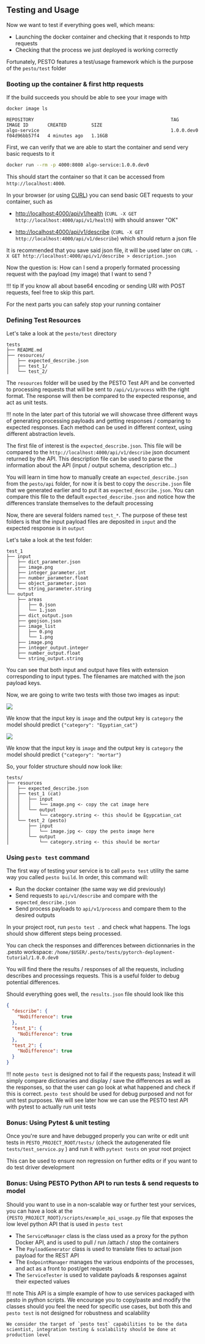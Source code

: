 ## Testing and Usage

Now we want to test if everything goes well, which means:

- Launching the docker container and checking that it responds to http requests
- Checking that the process we just deployed is working correctly

Fortunately, PESTO features a test/usage framework which is the purpose of the `pesto/test` folder

### Booting up the container & first http requests


If the build succeeds you should be able to see your image with

```bash
docker image ls
```

```
REPOSITORY                                                  TAG          IMAGE ID       CREATED         SIZE
algo-service                                                1.0.0.dev0   f04d96bb57f4   4 minutes ago   1.16GB
```

First, we can verify that we are able to start the container and send very basic requests to it

```bash
docker run --rm -p 4000:8080 algo-service:1.0.0.dev0
```

This should start the container so that it can be accessed from `http://localhost:4000`.

In your browser (or using [CURL](https://curl.haxx.se/docs/httpscripting.html)) you can send basic GET requests to your container, such as

- [http://localhost:4000/api/v1/health](http://localhost:4000/api/v1/health) (`CURL -X GET http://localhost:4000/api/v1/health`) with should answer "OK"

- [http://localhost:4000/api/v1/describe](http://localhost:4000/api/v1/describe) (`CURL -X GET http://localhost:4000/api/v1/describe`) which should return a json file

It is recommended that you save said json file, it will be used later on `CURL -X GET http://localhost:4000/api/v1/describe > description.json`

Now the question is: How can I send a properly formated processing request with the payload (my image) that I want to send ?

!!! tip
	If you know all about base64 encoding or sending URI with POST requests, feel free to skip this part.

For the next parts you can safely stop your running container

### Defining Test Resources 

Let's take a look at the `pesto/test` directory

```
tests
├── README.md
├── resources/
│   ├── expected_describe.json
│   ├── test_1/
│   └── test_2/
```

The `resources` folder will be used by the PESTO Test API and be converted to processing requests that will be sent to `/api/v1/process` with the right format. The response will then be compared to the expected response, and act as unit tests. 

!!! note
	In the later part of this tutorial we will showcase three different ways of generating processing payloads and getting responses / comparing to expected responses. Each method can be used in different context, using different abstraction levels.

The first file of interest is the `expected_describe.json`. This file will be compared to the `http://localhost:4000/api/v1/describe` json document returned by the API. This description file can be used to parse the information about the API (input / output schema, description etc...)

You will learn in time how to manually create an `expected_describe.json` from the `pesto/api` folder, for now it is best to copy the `describe.json` file that we generated earlier and to put it as `expected_describe.json`. You can compare this file to the default `expected_describe.json` and notice how the differences translate themselves to the default processing

Now, there are several folders named `test_*`. The purpose of these test folders is that the input payload files are deposited in `input` and the expected response is in `output`

Let's take a look at the test folder:

```text
test_1
├── input
│   ├── dict_parameter.json
│   ├── image.png
│   ├── integer_parameter.int
│   ├── number_parameter.float
│   ├── object_parameter.json
│   └── string_parameter.string
└── output
    ├── areas
    │   ├── 0.json
    │   └── 1.json
    ├── dict_output.json
    ├── geojson.json
    ├── image_list
    │   ├── 0.png
    │   └── 1.png
    ├── image.png
    ├── integer_output.integer
    ├── number_output.float
    └── string_output.string
```

You can see that both input and output have files with extension corresponding to input types. The filenames are matched with the json payload keys.

Now, we are going to write two tests with those two images as input:

![](./img/chelsea.png)

We know that the input key is `image` and the output key is `category` the model should predict  `{"category": "Egyptian_cat"}`

![](./img/favicon.jpg)

We know that the input key is `image` and the output key is `category` the model should predict  `{"category": "mortar"}`

So, your folder structure should now look like:

```
tests/
├── resources
│   ├── expected_describe.json
│   ├── test_1 (cat)
│   │   ├── input
│   │   │   └── image.png <- copy the cat image here
│   │   └── output
│   │       └── category.string <- this should be Egypcatian_cat
│   └── test_2 (pesto)
│       ├── input
│       │   └── image.jpg <- copy the pesto image here
│       └── output
│           └── category.string <- this should be mortar
```

### Using `pesto test` command

The first way of testing your service is to call `pesto test` utility the same way you called `pesto build`.
In order, this command will:

- Run the docker container (the same way we did previously)
- Send requests to `api/v1/describe` and compare with the `expected_describe.json`
- Send process payloads to `api/v1/process` and compare them to the desired outputs

In your project root, run `pesto test .` and check what happens. The logs should show different steps being processed.

You can check the responses and differences between dictionnaries in the .pesto workspace: `/home/$USER/.pesto/tests/pytorch-deployment-tutorial/1.0.0.dev0`

You will find there the results / responses of all the requests, including describes and processings requests. This is a useful folder to debug potential differences.

Should everything goes well, the `results.json` file should look like this

```json
{
  "describe": {
    "NoDifference": true
  },
  "test_1": {
    "NoDifference": true
  },
  "test_2": {
    "NoDifference": true
  }
}
```

!!! note
	`pesto test` is designed not to fail if the requests pass; Instead it will simply compare dictionaries and display / save the differences as well as the responses, so that the user can go look at what happened and check if this is correct. `pesto test` should be used for debug purposed and not for unit test purposes. We will see later how we can use the PESTO test API with pytest to actually run unit tests

### Bonus: Using Pytest & unit testing

Once you're sure and have debugged properly you can write or edit unit tests in `PESTO_PROJECT_ROOT/tests/` (check the autogenerated file `tests/test_service.py` ) and run it with `pytest tests` on your root project

This can be used to ensure non regression on further edits or if you want to do test driver development

### Bonus: Using PESTO Python API to run tests & send requests to model

Should you want to use in a non-scalable way or further test your services, you can have a look at the `{PESTO_PROJECT_ROOT}/scripts/example_api_usage.py` file that exposes the low level python API that is used in `pesto test`

- The `ServiceManager` class is the class used as a proxy for the python Docker API, and is used to pull / run /attach / stop the containers
- The `PayloadGenerator` class is used to translate files to actual json payload for the REST API
- The `EndpointManager` manages the various endpoints of the processes, and act as a front to post/get requests
- The `ServiceTester` is used to validate payloads & responses against their expected values

!!! note 
	This API is a simple example of how to use services packaged with pesto in python scripts. We encourage you to copy/paste and modify the classes should you feel the need for specific use cases, but both this and `pesto test` is not designed for robustness and scalability
	
	We consider the target of `pesto test` capabilities to be the data scientist, integration testing & scalability should be done at production level
